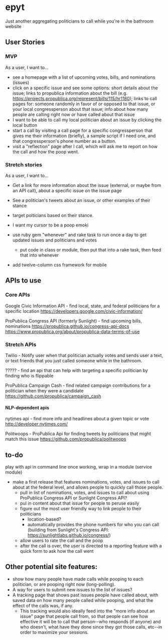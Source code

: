 # epyt
Just another aggregating politicians to call while you're in the bathroom website


## User Stories

### MVP
As a user, I want to...

* see a homepage with a list of upcoming votes, bills, and nominations (issues)
* click on a specific issue and see some options: short details about the issue; links to propublica information about the bill (e.g. https://projects.propublica.org/represent/bills/115/hr1180); links to call pages for: someone randomly in favor of or opposed to that issue, or your local congressperson about that issue; info about how many people are calling right now or have called about that issue
* I want to be able to call my local politician about an issue by clicking the local button
* start a call by visiting a call page for a specific congressperson that gives me their information (briefly), a sample script if I need one, and that congressperson's phone number as a button.
* visit a "reflection" page after I call, which will ask me to report on how the call and how the poop went.

### Stretch stories
As a user, I want to...

* Get a link for more information about the issue (external, or maybe from an API call), about a specific issue on the issue page
* See a politician's tweets about an issue, or other examples of their stance
* target polticians based on their stance.

* I want my cursor to be a poop emoki

* use ruby gem "whenever" and rake task to run once a day to get updated issues and politicians and votes
  * put code in class or module, then put that into a rake task, then feed that into whenever
* add twelve-column css framework for mobile

## APIs to use

### Core APIs

Google Civic Information API - find local, state, and federal politicians for a specific location
https://developers.google.com/civic-information/

ProPublica Congress API (formerly Sunlight) - find upcoming bills, nominations
https://propublica.github.io/congress-api-docs
https://www.propublica.org/about/propublica-data-terms-of-use

### Stretch APIs

Twilio - Notify user when that politician actually votes and sends user a text, or text friends that you just called someone while in the bathroom.

????? - find an api that can help with targeting a specific politician by finding who is flippable

ProPublica Campaign Cash - find related campaign contributions for a politician when they were a candidate
https://github.com/propublica/campaign_cash

#### NLP-dependent apis
nytimes api - find more info and headlines about a given topic or vote
http://developer.nytimes.com/

Politwoops - ProPublica Api for finding tweets by politicians that might match this issue
https://github.com/propublica/politwoops

## to-do
play with api in command line
once working, wrap in a module (service module)
* make a first release that features nominations, votes, and issues to call about at the federal level, and allows people to quickly call those people.
  * pull in list of nominations, votes, and issues to call about using ProPublica Congress API or Sunlight Congress API?
  * pul in content about that issue for people to peruse easily
  * figure out the most user friendly way to link people to their politicians
    * location-based?
    * automatically provides the phone numbers for who you can call (building from Sunlight's Congress API: https://sunlightlabs.github.io/congress/)
  * allow users to rate the call and the poop
  * after the call is over, the user is directed to a reporting feature with a quick form to ask how the call went

## Other potential site features:
* show how many people have made calls while pooping to each politician, or are pooping right now (long-polling).
* A way for users to submit new issues to the list of issues?
* A tracking page that shows past issues people have called about, with saved data on how many people called while pooping, and what the effect of the calls was, if any.
  * This tracking would also ideally feed into the "more info about an issue" page that people call from, so that people can see how effective it will be to call that person--who responds (if anyone) and who doesn't, what have they done since they got those calls, etc--in order to maximize your sessions.
